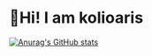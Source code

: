 # :wave:Hi! I am kolioaris

[![Anurag's GitHub stats](https://github-readme-stats.vercel.app/api?username=kolioaris&hide=prs&show=prs_merged&show_icons=true&theme=dark&text_color=9f9f9f)](https://github.com/anuraghazra/github-readme-stats)
